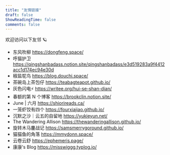 ```yaml
---
title: "友情链接"
draft: false
ShowReadingTime: false
comments: false
---
```

欢迎访问以下友邻 🪐

- 东风吹柳 https://dongfeng.space/
- 呼猫护卫 https://qingshanbadass.notion.site/qingshanbadass/e3d519283a9f4412acc1d174ec94e30d
- 椒盐鸵鸟 https://blog.douchi.space/
- 茶碗岛上茶包仔 https://teabagteapot.github.io/
- 灰色闪电⚡️ https://writee.org/hui-se-shan-dian/
- 春额的第 N 个博客 https://brookclin.notion.site/
- June | 六月 https://shiorireads.ca/
- 一笼虾饺有四个 https://fourxiajiao.github.io/
- 沉默之沙｜云五的自留地 https://yukieyun.net/
- The Wandering Allison https://thewanderingallison.github.io/
- 旋转木马鏖战记 https://samsmerrygoround.github.io/
- 猫猫鱼的角落 https://mmydonn.space/
- 云卷云舒 https://ephemeris.page/
- 康康’s Blog https://misswiggg.typlog.io/
